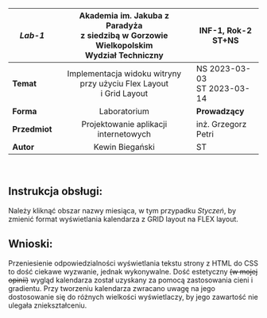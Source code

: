 | _**Lab-1**_ | Akademia im. Jakuba z Paradyża<br>z siedzibą w Gorzowie Wielkopolskim<br>Wydział Techniczny | **INF-1, Rok-2<br>ST+NS** |
|---|:---:|---|
| **Temat** | Implementacja widoku witryny przy użyciu Flex Layout<br>i Grid Layout | NS 2023-03-03<br>ST 2023-03-14 |
| **Forma** | Laboratorium | **Prowadzący** |
| **Przedmiot** | Projektowanie aplikacji internetowych | inż. Grzegorz Petri |
| **Autor** | Kewin Biegański | ST |
<br>

## Instrukcja obsługi:
Należy kliknąć obszar nazwy miesiąca, w tym przypadku _Styczeń_, by zmienić format wyświetlania kalendarza z GRID layout na FLEX layout.

## Wnioski:
Przeniesienie odpowiedzialności wyświetlania tekstu strony z HTML do CSS to dość ciekawe wyzwanie, jednak wykonywalne. Dość estetyczny ~~(w mojej opinii)~~ wygląd kalendarza został uzyskany za pomocą zastosowania cieni i gradientu. Przy tworzeniu kalendarza zwracano uwagę na jego dostosowanie się do różnych wielkości wyświetlaczy, by jego zawartość nie ulegała zniekształceniu.
